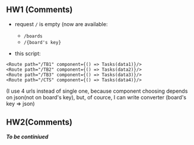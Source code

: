 ## HW1 (Comments)

+ request ```/``` is empty (now are available:
    + ```/boards``` 
    + ```/{board's key}```

+ this script:
```
<Route path="/TB1" component={() => Tasks(data1)}/>
<Route path="/TB2" component={() => Tasks(data2)}/>
<Route path="/TB3" component={() => Tasks(data3)}/>
<Route path="/CTS" component={() => Tasks(data4)}/>
``` 
(I use 4 urls instead of single one, because component choosing depends on json(not on board's key), but, of cource, I can write converter (board's key => json)
## HW2(Comments)

***To be continiued***
